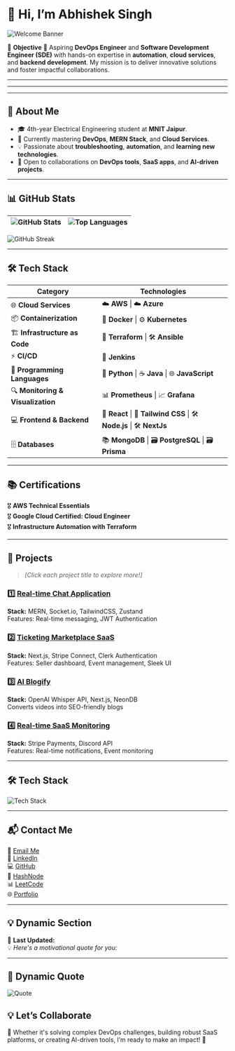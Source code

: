 # 👋 Hi, I’m Abhishek Singh  

![Welcome Banner](https://readme-typing-svg.herokuapp.com?font=Fira+Code&size=24&duration=4000&pause=500&color=F75C7E&width=435&lines=Welcome+to+my+GitHub+Profile!;Aspiring+DevOps+%26+SDE+Engineer!;Let's+Innovate+Together!+🚀)  


🎯 **Objective** 
🚀 Aspiring **DevOps Engineer** and **Software Development Engineer (SDE)** with hands-on expertise in **automation**, **cloud services**, and **backend development**. My mission is to deliver innovative solutions and foster impactful collaborations.  

---

<!-- DYNAMIC-CONTENT -->
<!-- DYNAMIC-QUOTE -->

---

---

## 🌟 **About Me**  
- 🎓 4th-year Electrical Engineering student at **MNIT Jaipur**.  
- 🌱 Currently mastering **DevOps**, **MERN Stack**, and **Cloud Services**.  
- 💡 Passionate about **troubleshooting**, **automation**, and **learning new technologies**.  
- 🤝 Open to collaborations on **DevOps tools**, **SaaS apps**, and **AI-driven projects**.  

---

## 📊 **GitHub Stats**  

| ![GitHub Stats](https://github-readme-stats.vercel.app/api?username=abhiya492&show_icons=true&theme=radical) | ![Top Languages](https://github-readme-stats.vercel.app/api/top-langs/?username=abhiya492&layout=compact&theme=radical) |
|----------------------------------------------------------------------------------------------------------------|------------------------------------------------------------------------------------------------|

![GitHub Streak](https://streak-stats.demolab.com?user=abhiya492&theme=radical&hide_border=true)  

---

## 🛠️ **Tech Stack**  

| **Category**                 | **Technologies**                                  |
|-------------------------------|---------------------------------------------------|
| 🌐 **Cloud Services**         | ☁️ **AWS** \| ☁️ **Azure**                        |
| 📦 **Containerization**       | 🐳 **Docker** \| ⚙️ **Kubernetes**               |
| 🏗️ **Infrastructure as Code** | 🔧 **Terraform** \| 🛠️ **Ansible**               |
| ⚡ **CI/CD**                  | 🔄 **Jenkins**                                   |
| 📜 **Programming Languages**  | 🐍 **Python** \| ☕ **Java** \| 🌐 **JavaScript**  |
| 🔍 **Monitoring & Visualization** | 📊 **Prometheus** \| 📈 **Grafana**           |
| 💻 **Frontend & Backend**     | 🎨 **React** \| 🎨 **Tailwind CSS** \| 🛠️ **Node.js** \| 🛠️ **NextJs** |
| 🗄️ **Databases**              | 📚 **MongoDB** \| 🗃️ **PostgreSQL** \| 🗃️ **Prisma**|

---

## 📚 **Certifications**  
🎖️ **AWS Technical Essentials**  
🎖️ **Google Cloud Certified: Cloud Engineer**  
🎖️ **Infrastructure Automation with Terraform**  

---

## 📂 **Projects**  
> *[Click each project title to explore more!]*  

### 1️⃣ [Real-time Chat Application](https://chat-app-complete.onrender.com/)  
**Stack:** MERN, Socket.io, TailwindCSS, Zustand  
Features: Real-time messaging, JWT Authentication  

### 2️⃣ [Ticketing Marketplace SaaS](https://ticket-saas-abhi.netlify.app/)  
**Stack:** Next.js, Stripe Connect, Clerk Authentication  
Features: Seller dashboard, Event management, Sleek UI  

### 3️⃣ [AI Blogify](https://github.com/abhiya492/motion-ai)  
**Stack:** OpenAI Whisper API, Next.js, NeonDB  
Converts videos into SEO-friendly blogs  

### 4️⃣ [Real-time SaaS Monitoring](https://github.com/abhiya492/jstack)  
**Stack:** Stripe Payments, Discord API  
Features: Real-time notifications, Event monitoring  

---


## 🛠️ **Tech Stack**  

![Tech Stack](https://skillicons.dev/icons?i=aws,azure,docker,kubernetes,terraform,ansible,python,java,js,react,nextjs,tailwind,mongodb,postgresql)  

---

## 📬 **Contact Me**  
📧 [Email Me](mailto:2021uee1669@mnit.ac.in)  
💼 [LinkedIn](https://linkedin.com/in/abhishek-singh-1604b9221)  
💻 [GitHub](https://github.com/abhiya492)  
📘 [HashNode](https://hashnode.com/@abhishek9123)  
📊 [LeetCode](https://leetcode.com/u/2021uee1669/)  
🌐 [Portfolio](https://abhi-project-portfolio.netlify.app/)  

---

## 💡 **Dynamic Section**  
📆 **Last Updated:** <!-- DYNAMIC-CONTENT -->  
💡 *Here's a motivational quote for you:*
> <!-- DYNAMIC-QUOTE -->

---

## 🌟 Dynamic Quote  
![Quote](https://quotes-github-readme.vercel.app/api?type=horizontal&theme=radical)

## 💡 **Let’s Collaborate**  
🌟 Whether it's solving complex DevOps challenges, building robust SaaS platforms, or creating AI-driven tools, I’m ready to make an impact! 🚀

<script>
  document.addEventListener("DOMContentLoaded", function() {
    fetch("https://api.github.com/repos/abhiya492/abhiya492/readme")
      .then(response => response.json())
      .then(data => {
        const content = atob(data.content);
        const dynamicContent = content.match(/<!-- DYNAMIC-CONTENT -->([\s\S]*?)<!-- DYNAMIC-CONTENT -->/)[1];
        const dynamicQuote = content.match(/<!-- DYNAMIC-QUOTE -->([\s\S]*?)<!-- DYNAMIC-QUOTE -->/)[1];
        document.querySelector("<!-- DYNAMIC-CONTENT -->").innerHTML = dynamicContent;
        document.querySelector("<!-- DYNAMIC-QUOTE -->").innerHTML = dynamicQuote;
      });
  });
</script>
